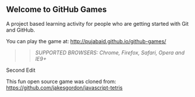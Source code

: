 ## Welcome to GitHub Games

A project based learning activity for people who are getting started with Git and GitHub.

You can play the game at: http://pujabaid.github.io/github-games/

>> _*SUPPORTED BROWSERS*: Chrome, Firefox, Safari, Opera and IE9+_

Second Edit

This fun open source game was cloned from: https://github.com/jakesgordon/javascript-tetris
